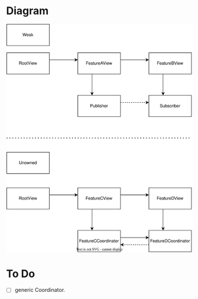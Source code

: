 # Diagram

![Weak or Unowned Example](./MRT%20Jakarta%20Navigation%20Use%20Cases-Weak%20or%20Unowned%20Example.drawio.svg)

# To Do

- [ ] generic Coordinator.
